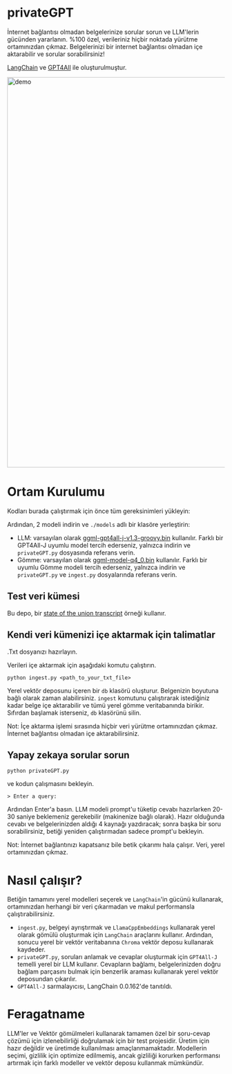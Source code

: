 

# privateGPT
İnternet bağlantısı olmadan belgelerinize sorular sorun ve LLM'lerin gücünden yararlanın. %100 özel, verileriniz hiçbir noktada yürütme ortamınızdan çıkmaz. Belgelerinizi bir internet bağlantısı olmadan içe aktarabilir ve sorular sorabilirsiniz!

[LangChain](https://github.com/hwchase17/langchain) ve [GPT4All](https://github.com/nomic-ai/gpt4all) ile oluşturulmuştur.

<img width="902" alt="demo" src="https://user-images.githubusercontent.com/721666/236942256-985801c9-25b9-48ef-80be-3acbb4575164.png">

# Ortam Kurulumu

Kodları burada çalıştırmak için önce tüm gereksinimleri yükleyin:

Ardından, 2 modeli indirin ve `./models` adlı bir klasöre yerleştirin:
- LLM: varsayılan olarak [ggml-gpt4all-j-v1.3-groovy.bin](https://gpt4all.io/models/ggml-gpt4all-j-v1.3-groovy.bin) kullanılır. Farklı bir GPT4All-J uyumlu model tercih ederseniz, yalnızca indirin ve `privateGPT.py` dosyasında referans verin.
- Gömme: varsayılan olarak [ggml-model-q4_0.bin](https://huggingface.co/Pi3141/alpaca-native-7B-ggml/resolve/397e872bf4c83f4c642317a5bf65ce84a105786e/ggml-model-q4_0.bin) kullanılır. Farklı bir uyumlu Gömme modeli tercih ederseniz, yalnızca indirin ve `privateGPT.py` ve `ingest.py` dosyalarında referans verin.

## Test veri kümesi
Bu depo, bir [state of the union transcript](https://github.com/imartinez/privateGPT/blob/main/source_documents/state_of_the_union.txt) örneği kullanır.

## Kendi veri kümenizi içe aktarmak için talimatlar

.Txt dosyanızı hazırlayın.

Verileri içe aktarmak için aşağıdaki komutu çalıştırın.

```shell
python ingest.py <path_to_your_txt_file>
```

Yerel vektör deposunu içeren bir `db` klasörü oluşturur. Belgenizin boyutuna bağlı olarak zaman alabilirsiniz.
`ingest` komutunu çalıştırarak istediğiniz kadar belge içe aktarabilir ve tümü yerel gömme veritabanında birikir. Sıfırdan başlamak isterseniz, `db` klasörünü silin.

Not: İçe aktarma işlemi sırasında hiçbir veri yürütme ortamınızdan çıkmaz. İnternet bağlantısı olmadan içe aktarabilirsiniz.

## Yapay zekaya sorular sorun

```shell
python privateGPT.py
```

ve kodun çalışmasını bekleyin.

```shell
> Enter a query:
```

Ardından Enter'a basın. LLM modeli prompt'u tüketip cevabı hazırlarken 20-30 saniye beklemeniz gerekebilir (makinenize bağlı olarak). Hazır olduğunda cevabı ve belgelerinizden aldığı 4 kaynağı yazdıracak; sonra başka bir soru sorabilirsiniz, betiği yeniden çalıştırmadan sadece prompt'u bekleyin.

Not: İnternet bağlantınızı kapatsanız bile betik çıkarımı hala çalışır. Veri, yerel ortamınızdan çıkmaz.

# Nasıl çalışır?

Betiğin tamamını yerel modelleri seçerek ve `LangChain`'in gücünü kullanarak, ortamınızdan herhangi bir veri çıkarmadan ve makul performansla çalıştırabilirsiniz.

- `ingest.py`, belgeyi ayrıştırmak ve `LlamaCppEmbeddings` kullanarak yerel olarak gömülü oluşturmak için `LangChain` araçlarını kullanır. Ardından, sonucu yerel bir vektör veritabanına `Chroma` vektör deposu kullanarak kaydeder.
- `privateGPT.py`, soruları anlamak ve cevaplar oluşturmak için `GPT4All-J` temelli yerel bir LLM kullanır. Cevapların bağlamı, belgelerinizden doğru bağlam parçasını bulmak için benzerlik araması kullanarak yerel vektör deposundan çıkarılır.
- `GPT4All-J` sarmalayıcısı, LangChain 0.0.162'de tanıtıldı.

# Feragatname
LLM'ler ve Vektör gömülmeleri kullanarak tamamen özel bir soru-cevap çözümü için izlenebilirliği doğrulamak için bir test projesidir. Üretim için hazır değildir ve üretimde kullanılması amaçlanmamaktadır. Modellerin seçimi, gizlilik için optimize edilmemiş, ancak gizliliği korurken performansı artırmak için farklı modeller ve vektör deposu kullanmak mümkündür.
